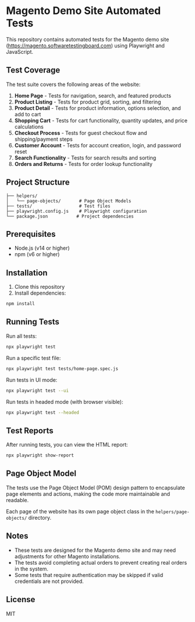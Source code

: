 # Magento Demo Site Automated Tests

This repository contains automated tests for the Magento demo site (https://magento.softwaretestingboard.com) using Playwright and JavaScript.

## Test Coverage

The test suite covers the following areas of the website:

1. **Home Page** - Tests for navigation, search, and featured products
2. **Product Listing** - Tests for product grid, sorting, and filtering
3. **Product Detail** - Tests for product information, options selection, and add to cart
4. **Shopping Cart** - Tests for cart functionality, quantity updates, and price calculations
5. **Checkout Process** - Tests for guest checkout flow and shipping/payment steps
6. **Customer Account** - Tests for account creation, login, and password reset
7. **Search Functionality** - Tests for search results and sorting
8. **Orders and Returns** - Tests for order lookup functionality

## Project Structure

```
├── helpers/
│   └── page-objects/       # Page Object Models
├── tests/                  # Test files
├── playwright.config.js    # Playwright configuration
└── package.json           # Project dependencies
```

## Prerequisites

- Node.js (v14 or higher)
- npm (v6 or higher)

## Installation

1. Clone this repository
2. Install dependencies:

```bash
npm install
```

## Running Tests

Run all tests:

```bash
npx playwright test
```

Run a specific test file:

```bash
npx playwright test tests/home-page.spec.js
```

Run tests in UI mode:

```bash
npx playwright test --ui
```

Run tests in headed mode (with browser visible):

```bash
npx playwright test --headed
```

## Test Reports

After running tests, you can view the HTML report:

```bash
npx playwright show-report
```

## Page Object Model

The tests use the Page Object Model (POM) design pattern to encapsulate page elements and actions, making the code more maintainable and readable.

Each page of the website has its own page object class in the `helpers/page-objects/` directory.

## Notes

- These tests are designed for the Magento demo site and may need adjustments for other Magento installations.
- The tests avoid completing actual orders to prevent creating real orders in the system.
- Some tests that require authentication may be skipped if valid credentials are not provided.

## License

MIT
